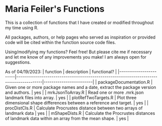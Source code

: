 # Maria Feiler's Functions

This is a collection of functions that I have created or modified throughout my time using R. 

All packages, authors, or help pages who served as inspiration or provided code will be cited within the function source code files. 

Using/modifying my functions? Feel free! But please cite me if necessary and let me know of any improvements you make! I am always open for suggestions. 

As of 04/19/2023:
| function               | description                                                                               | functional?             |
|------------------------|-------------------------------------------------------------------------------------------|-------------------------|
| packageDocumentation.R | Given one or more package names and a date, extract the package version and authors.      | yes                     |
| mrkJsonToArray.R       | Read one or more .mrk.json landmark files into array.                                     | yes                     |
| plotRefTwoTargets.R    | Plot three dimensional shape differences between a reference and target.                  | yes                     |
| procDistCIs.R          | Calculate Procrustes distance between two arrays of landmark data                         | yes                     |
| mShapeDists.R          | Calculate the Procrustes distances of landmark data within an array from the mean shape.  | yes                     |
